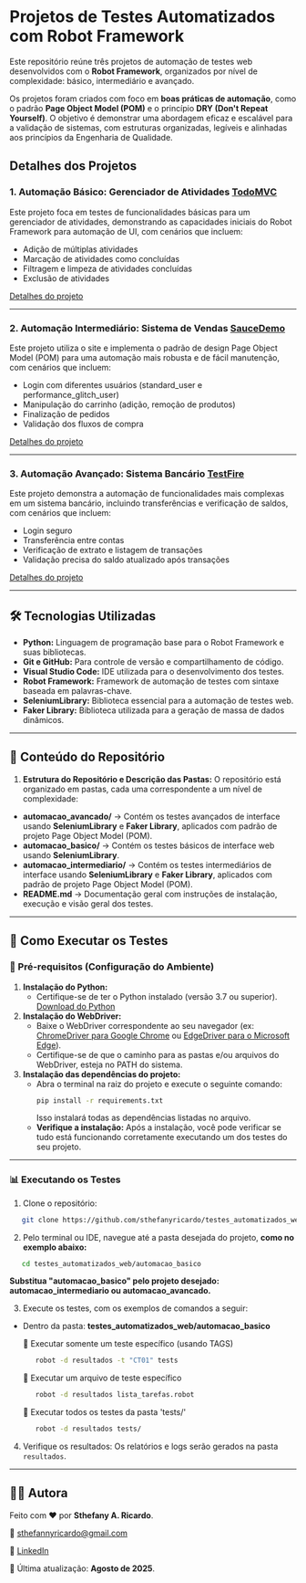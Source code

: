 # Projetos de Testes Automatizados com Robot Framework

Este repositório reúne três projetos de automação de testes web desenvolvidos com o **Robot Framework**, organizados por nível de complexidade: básico, intermediário e avançado.

Os projetos foram criados com foco em **boas práticas de automação**, como o padrão **Page Object Model (POM)** e o princípio **DRY (Don't Repeat Yourself)**. O objetivo é demonstrar uma abordagem eficaz e escalável para a validação de sistemas, com estruturas organizadas, legíveis e alinhadas aos princípios da Engenharia de Qualidade.

## Detalhes dos Projetos

### 1. Automação Básico: Gerenciador de Atividades [TodoMVC](https://todomvc.com/)
Este projeto foca em testes de funcionalidades básicas para um gerenciador de atividades, demonstrando as capacidades iniciais do Robot Framework para automação de UI, com cenários que incluem:
- Adição de múltiplas atividades
- Marcação de atividades como concluídas
- Filtragem e limpeza de atividades concluídas
- Exclusão de atividades

[Detalhes do projeto](./automacao_basico)

---

### 2. Automação Intermediário: Sistema de Vendas [SauceDemo](https://www.saucedemo.com/)
Este projeto utiliza o site e implementa o padrão de design Page Object Model (POM) para uma automação mais robusta e de fácil manutenção, com cenários que incluem:
- Login com diferentes usuários (standard_user e performance_glitch_user)
- Manipulação do carrinho (adição, remoção de produtos)
- Finalização de pedidos
- Validação dos fluxos de compra

[Detalhes do projeto](./automacao_intermediario)

---

### 3. Automação Avançado: Sistema Bancário [TestFire](https://demo.testfire.net/login.jsp)
Este projeto demonstra a automação de funcionalidades mais complexas em um sistema bancário, incluindo transferências e verificação de saldos, com cenários que incluem:
- Login seguro
- Transferência entre contas
- Verificação de extrato e listagem de transações
- Validação precisa do saldo atualizado após transações

[Detalhes do projeto](./automacao_avancado)

---

## 🛠️ Tecnologias Utilizadas

- **Python:** Linguagem de programação base para o Robot Framework e suas bibliotecas.
- **Git e GitHub:** Para controle de versão e compartilhamento de código.
- **Visual Studio Code:** IDE utilizada para o desenvolvimento dos testes.
- **Robot Framework:** Framework de automação de testes com sintaxe baseada em palavras-chave.
- **SeleniumLibrary:** Biblioteca essencial para a automação de testes web.
- **Faker Library:** Biblioteca utilizada para a geração de massa de dados dinâmicos.

---

## 📁 Conteúdo do Repositório 
1. **Estrutura do Repositório e Descrição das Pastas:**
O repositório está organizado em pastas, cada uma correspondente a um nível de complexidade:

- **automacao_avancado/** → Contém os testes avançados de interface usando **SeleniumLibrary** e **Faker Library**, aplicados com padrão de projeto Page Object Model (POM).
- **automacao_basico/** → Contém os testes básicos de interface web usando **SeleniumLibrary**.  
- **automacao_intermediario/** → Contém os testes intermediários de interface usando **SeleniumLibrary** e **Faker Library**, aplicados com padrão de projeto Page Object Model (POM).
- **README.md** → Documentação geral com instruções de instalação, execução e visão geral dos testes.  

---

## 🤖 Como Executar os Testes
### 🔧 Pré-requisitos (Configuração do Ambiente)
  1. **Instalação do Python:**
     - Certifique-se de ter o Python instalado (versão 3.7 ou superior). [Download do Python](https://www.python.org/downloads/)
  2. **Instalação do WebDriver:**
     - Baixe o WebDriver correspondente ao seu navegador (ex: [ChromeDriver para Google Chrome](https://googlechromelabs.github.io/chrome-for-testing/) ou [EdgeDriver para o Microsoft Edge](https://developer.microsoft.com/pt-br/microsoft-edge/tools/webdriver)).
     - Certifique-se de que o caminho para as pastas e/ou arquivos do WebDriver, esteja no PATH do sistema. 
  3. **Instalação das dependências do projeto:**
     - Abra o terminal na raiz do projeto e execute o seguinte comando:
       ```bash
       pip install -r requirements.txt
       ```
       Isso instalará todas as dependências listadas no arquivo.
     - **Verifique a instalação:**
       Após a instalação, você pode verificar se tudo está funcionando corretamente executando um dos testes do seu projeto.
---

### 📊 Executando os Testes
1. Clone o repositório:
```bash
   git clone https://github.com/sthefanyricardo/testes_automatizados_web.git
```
2. Pelo terminal ou IDE, navegue até a pasta desejada do projeto, **como no exemplo abaixo:**
```bash
   cd testes_automatizados_web/automacao_basico
```
   **Substitua "automacao_basico" pelo projeto desejado: automacao_intermediario ou automacao_avancado.**

3. Execute os testes, com os exemplos de comandos a seguir:
- Dentro da pasta: **testes_automatizados_web/automacao_basico**

   📌 Executar somente um teste específico (usando TAGS)
   ```bash
      robot -d resultados -t "CT01" tests
   ```
   📌 Executar um arquivo de teste específico
   ```bash
      robot -d resultados lista_tarefas.robot
   ```
   📌 Executar todos os testes da pasta 'tests/'
   ```bash
      robot -d resultados tests/
   ```
4. Verifique os resultados:
  Os relatórios e logs serão gerados na pasta ```resultados```.

--- 

## 🙋‍♀️ Autora
Feito com ❤️ por **Sthefany A. Ricardo**. 

📧 sthefannyricardo@gmail.com 

🔗 [LinkedIn](https://www.linkedin.com/in/sthefanyricardo/) 

📅 Última atualização: **Agosto de 2025**. 
